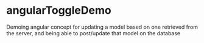 # angularToggleDemo

Demoing angular concept for updating a model based on one retrieved from the server, and being able to post/update that model on the database
